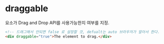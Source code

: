 # draggable

요소가 Drag and Drop API를 사용가능한지 여부를 지정.

```html
<!-- 드래그해서 안되면 false 로 설정할 것, defualt는 auto 브라우저가 알아서 한다. -->
<div draggable="true">The element to drag.</div>
```
